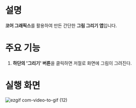 # 설명
**코어 그래픽스**를 활용하여 만든 간단한 **그림 그리기 앱**입니다.

# 주요 기능
1. **하단의 '그리기' 버튼**을 클릭하면 저절로 화면에 그림이 그려진다.

# 실행 화면

![ezgif com-video-to-gif (12)](https://github.com/taeyoonL/core_graphics/assets/132141316/0c6d2216-a71c-4516-9cac-5e7ff5c47fc2)

